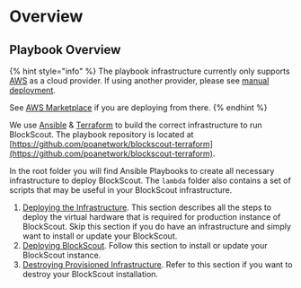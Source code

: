 # Overview

## Playbook Overview

{% hint style="info" %}
The playbook infrastructure currently only supports [AWS](./#using-aws-codedeploy-to-monitor-and-manage-a-blockscout-deployment) as a cloud provider. If using another provider, please see [manual deployment](../manual-deployment/).

See [AWS Marketplace](../aws-marketplace/) if you are deploying from there.
{% endhint %}

We use [Ansible](https://docs.ansible.com/ansible/latest/index.html) & [Terraform](https://www.terraform.io/intro/getting-started/install.html) to build the correct infrastructure to run BlockScout. The playbook repository is located at [https://github.com/poanetwork/blockscout-terraform](https://github.com/poanetwork/blockscout-terraform). 

In the root folder you will find Ansible Playbooks to create all necessary infrastructure to deploy BlockScout. The `lambda` folder also contains a set of scripts that may be useful in your BlockScout infrastructure.

1. [Deploying the Infrastructure](deploying-the-blockscout-infrastructure.md). This section describes all the steps to deploy the virtual hardware that is required for production instance of BlockScout. Skip this section if you do have an infrastructure and simply want to install or update your BlockScout. 
2. [Deploying BlockScout](deploying-blockscout.md). Follow this section to install or update your BlockScout instance.
3. [Destroying Provisioned Infrastructure](destroying-provisioned-infrastructure.md). Refer to this section if you want to destroy your BlockScout installation.

